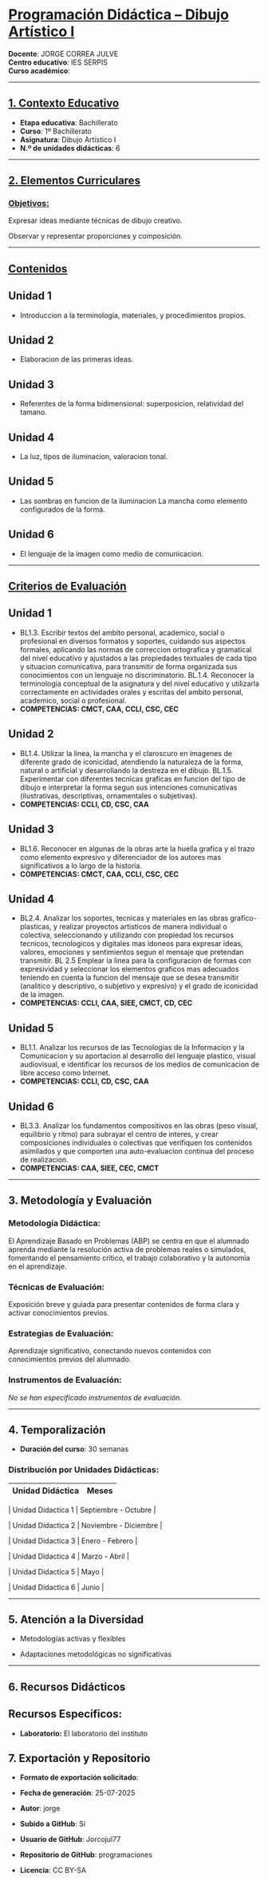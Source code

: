 # <u>Programación Didáctica – Dibujo Artístico I</u>

**Docente**: JORGE CORREA JULVE  
**Centro educativo**: IES SERPIS  
**Curso académico**:   

---

## <u>1. Contexto Educativo</u>

- **Etapa educativa**: Bachillerato
- **Curso**: 1º Bachillerato
- **Asignatura**: Dibujo Artístico I
- **N.º de unidades didácticas**: 6

---
## <u>2. Elementos Curriculares</u>

### <u>Objetivos:</u>



Expresar ideas mediante técnicas de dibujo creativo.

Observar y representar proporciones y composición.



---

## <u>Contenidos</u>

## Unidad 1
- Introduccion a la terminologia, materiales, y procedimientos propios.
## Unidad 2
- Elaboracion de las primeras ideas.
## Unidad 3
- Referentes de la forma bidimensional: superposicion, relatividad del tamano.
## Unidad 4
- La luz, tipos de iluminacion, valoracion tonal.
## Unidad 5
- Las sombras en funcion de la iluminacion La mancha como elemento configurados de la forma.
## Unidad 6
- El lenguaje de la imagen como medio de comunicacion.


---

## <u>Criterios de Evaluación</u>

## Unidad 1
- BL1.3. Escribir textos del ambito personal, academico, social o profesional en diversos formatos y soportes, cuidando sus aspectos formales, aplicando las normas de correccion ortografica y gramatical del nivel educativo y ajustados a las propiedades textuales de cada tipo y situacion comunicativa, para transmitir de forma organizada sus conocimientos con un lenguaje no discriminatorio. BL.1.4. Reconocer la terminologia conceptual de la asignatura y del nivel educativo y utilizarla correctamente en actividades orales y escritas del ambito personal, academico, social o profesional.
- **COMPETENCIAS: CMCT, CAA, CCLI, CSC, CEC**
## Unidad 2
- BL1.4. Utilizar la linea, la mancha y el claroscuro en imagenes de diferente grado de iconicidad, atendiendo la naturaleza de la forma, natural o artificial y desarrollando la destreza en el dibujo. BL.1.5. Experimentar con diferentes tecnicas graficas en funcion del tipo de dibujo e interpretar la forma segun sus intenciones comunicativas (ilustrativas, descriptivas, ornamentales o subjetivas).
- **COMPETENCIAS: CCLI, CD, CSC, CAA**
## Unidad 3
- BL1.6. Reconocer en algunas de la obras arte la huella grafica y el trazo como elemento expresivo y diferenciador de los autores mas significativos a lo largo de la historia.
- **COMPETENCIAS: CMCT, CAA, CCLI, CSC, CEC**
## Unidad 4
- BL2.4. Analizar los soportes, tecnicas y materiales en las obras grafico- plasticas, y realizar proyectos artisticos de manera individual o colectiva, seleccionando y utilizando con propiedad los recursos tecnicos, tecnologicos y digitales mas idoneos para expresar ideas, valores, emociones y sentimientos segun el mensaje que pretendan transmitir. BL 2.5 Emplear la linea para la configuracion de formas con expresividad y seleccionar los elementos graficos mas adecuados teniendo en cuenta la funcion del mensaje que se desea transmitir (analitico y descriptivo, o subjetivo y expresivo) y el grado de iconicidad de la imagen.
- **COMPETENCIAS: CCLI, CAA, SIEE, CMCT, CD, CEC**
## Unidad 5
- BL1.1. Analizar los recursos de las Tecnologias de la Informacion y la Comunicacion y su aportacion al desarrollo del lenguaje plastico, visual audiovisual, e identificar los recursos de los medios de comunicacion de libre acceso como Internet.
- **COMPETENCIAS: CCLI, CD, CSC, CAA**
## Unidad 6
- BL3.3. Analizar los fundamentos compositivos en las obras (peso visual, equilibrio y ritmo) para subrayar el centro de interes, y crear composiciones individuales o colectivas que verifiquen los contenidos asimilados y que comporten una auto-evaluacion continua del proceso de realizacion.
- **COMPETENCIAS: CAA, SIEE, CEC, CMCT**


---

## 3. Metodología y Evaluación

### Metodología Didáctica:

El Aprendizaje Basado en Problemas (ABP) se centra en que el alumnado aprenda mediante la resolución activa de problemas reales o simulados, fomentando el pensamiento crítico, el trabajo colaborativo y la autonomía en el aprendizaje.


### Técnicas de Evaluación:

Exposición breve y guiada para presentar contenidos de forma clara y activar conocimientos previos.


### Estrategias de Evaluación:

Aprendizaje significativo, conectando nuevos contenidos con conocimientos previos del alumnado.


### Instrumentos de Evaluación:

_No se han especificado instrumentos de evaluación._


---

## 4. Temporalización

- **Duración del curso**: 30 semanas

### **Distribución por Unidades Didácticas:**


| Unidad Didáctica | Meses |
|------------------|-----------------------------------| 


| Unidad Didactica 1 | Septiembre - Octubre |

| Unidad Didactica 2 | Noviembre - Diciembre |

| Unidad Didactica 3 | Enero - Febrero |

| Unidad Didactica 4 | Marzo - Abril |

| Unidad Didactica 5 | Mayo |

| Unidad Didactica 6 | Junio |



---

## 5. Atención a la Diversidad



* Metodologías activas y flexibles

* Adaptaciones metodológicas no significativas


---

## 6. Recursos Didácticos


## Recursos Específicos:

- **Laboratorio:** El laboratorio del instituto


## 7. Exportación y Repositorio

- **Formato de exportación solicitado**: 
- **Fecha de generación**: 25-07-2025
- **Autor**: jorge


- **Subido a GitHub**: Sí
- **Usuario de GitHub**: Jorcojul77
- **Repositorio de GitHub**: programaciones

- **Licencia**: CC BY-SA


